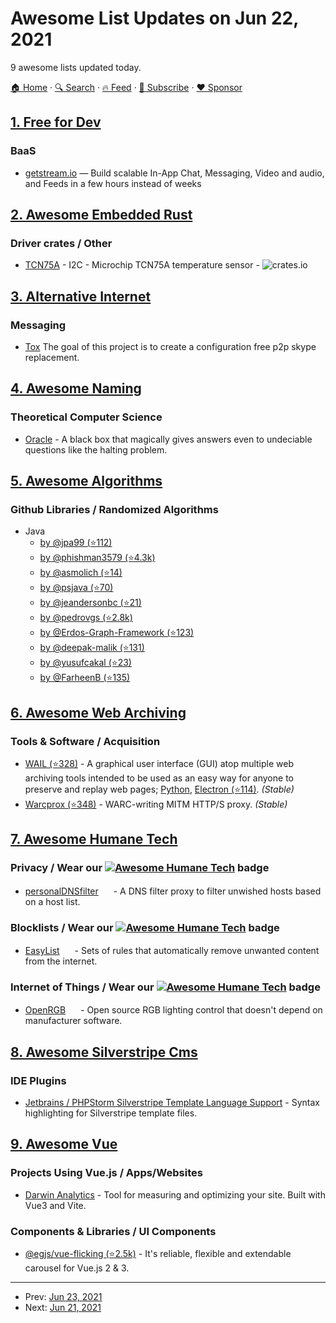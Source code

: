 # Awesome List Updates on Jun 22, 2021

9 awesome lists updated today.

[🏠 Home](/README.md) · [🔍 Search](https://www.trackawesomelist.com/search/) · [🔥 Feed](https://www.trackawesomelist.com/rss.xml) · [📮 Subscribe](https://trackawesomelist.us17.list-manage.com/subscribe?u=d2f0117aa829c83a63ec63c2f&id=36a103854c) · [❤️  Sponsor](https://github.com/sponsors/theowenyoung)



## [1. Free for Dev](/content/ripienaar/free-for-dev/README.md)

### BaaS

*   [getstream.io](https://getstream.io/) — Build scalable In-App Chat, Messaging, Video and audio, and Feeds in a few hours instead of weeks

## [2. Awesome Embedded Rust](/content/rust-embedded/awesome-embedded-rust/README.md)

### Driver crates / Other

*   [TCN75A](https://crates.io/crates/tcn75a) - I2C - Microchip TCN75A temperature sensor - ![crates.io](https://img.shields.io/crates/v/tcn75a.svg)

## [3. Alternative Internet](/content/redecentralize/alternative-internet/README.md)

### Messaging

*   [Tox](https://tox.chat)  The goal of this project is to create a configuration free p2p skype replacement.

## [4. Awesome Naming](/content/gruhn/awesome-naming/README.md)

### Theoretical Computer Science

*   [Oracle](https://en.wikipedia.org/wiki/Oracle_machine) - A black box that magically gives answers even to undeciable questions like the halting problem.

## [5. Awesome Algorithms](/content/tayllan/awesome-algorithms/README.md)

### Github Libraries / Randomized Algorithms

*   Java
    *   [by @jpa99 (⭐112)](https://github.com/jpa99/Algorithms)
    *   [by @phishman3579 (⭐4.3k)](https://github.com/phishman3579/java-algorithms-implementation)
    *   [by @asmolich (⭐14)](https://github.com/asmolich/algorithms)
    *   [by @psjava (⭐70)](https://github.com/psjava/psjava)
    *   [by @jeandersonbc (⭐21)](https://github.com/jeandersonbc/algorithms-and-ds)
    *   [by @pedrovgs (⭐2.8k)](https://github.com/pedrovgs/Algorithms)
    *   [by @Erdos-Graph-Framework (⭐123)](https://github.com/Erdos-Graph-Framework/Erdos)
    *   [by @deepak-malik (⭐131)](https://github.com/deepak-malik/Data-Structures-In-Java)
    *   [by @yusufcakal (⭐23)](https://github.com/yusufcakal/algorithms)
    *   [by @FarheenB (⭐135)](https://github.com/FarheenB/Data-Structures-and-Algorithms)

## [6. Awesome Web Archiving](/content/iipc/awesome-web-archiving/README.md)

### Tools & Software / Acquisition

*   [WAIL (⭐328)](https://github.com/machawk1/wail) - A graphical user interface (GUI) atop multiple web archiving tools intended to be used as an easy way for anyone to preserve and replay web pages; [Python](https://machawk1.github.io/wail/), [Electron (⭐114)](https://github.com/n0tan3rd/wail). *(Stable)*
*   [Warcprox (⭐348)](https://github.com/internetarchive/warcprox) - WARC-writing MITM HTTP/S proxy. *(Stable)*

## [7. Awesome Humane Tech](/content/humanetech-community/awesome-humane-tech/README.md)

### Privacy / Wear our   [![Awesome Humane Tech](https://raw.githubusercontent.com/humanetech-community/awesome-humane-tech/main/humane-tech-badge.svg?sanitize=true)](https://github.com/humanetech-community/awesome-humane-tech)   badge

*   [personalDNSfilter](https://www.zenz-solutions.de/personaldnsfilter-wp/) [<img src="https://raw.githubusercontent.com/humanetech-community/awesome-humane-tech/main/logo/github.svg?sanitize=true" width="16"/>](https://github.com/IngoZenz/personaldnsfilter) - A DNS filter proxy to filter unwished hosts based on a host list.

### Blocklists / Wear our   [![Awesome Humane Tech](https://raw.githubusercontent.com/humanetech-community/awesome-humane-tech/main/humane-tech-badge.svg?sanitize=true)](https://github.com/humanetech-community/awesome-humane-tech)   badge

*   [EasyList](https://easylist.to/) [<img src="https://raw.githubusercontent.com/humanetech-community/awesome-humane-tech/main/logo/github.svg?sanitize=true" width="16"/>](https://github.com/easylist/easylist) - Sets of rules that automatically remove unwanted content from the internet.

### Internet of Things / Wear our   [![Awesome Humane Tech](https://raw.githubusercontent.com/humanetech-community/awesome-humane-tech/main/humane-tech-badge.svg?sanitize=true)](https://github.com/humanetech-community/awesome-humane-tech)   badge

*   [OpenRGB](https://openrgb.org/) [<img src="https://raw.githubusercontent.com/humanetech-community/awesome-humane-tech/main/logo/gitlab.svg?sanitize=true" width="16"/>](https://gitlab.com/CalcProgrammer1/OpenRGB) - Open source RGB lighting control that doesn't depend on manufacturer software.

## [8. Awesome Silverstripe Cms](/content/wernerkrauss/awesome-silverstripe-cms/README.md)

### IDE Plugins

*   [Jetbrains / PHPStorm Silverstripe Template Language Support](https://plugins.jetbrains.com/plugin/17014-silverstripe-template-language-support) - Syntax highlighting for Silverstripe template files.

## [9. Awesome Vue](/content/vuejs/awesome-vue/README.md)

### Projects Using Vue.js / Apps/Websites

*   [Darwin Analytics](https://www.darwin.so) - Tool for measuring and optimizing your site. Built with Vue3 and Vite.

### Components & Libraries / UI Components

*   [@egjs/vue-flicking (⭐2.5k)](https://github.com/naver/egjs-flicking/tree/master/packages/vue-flicking) - It's reliable, flexible and extendable carousel for Vue.js 2 & 3.

---

- Prev: [Jun 23, 2021](/content/2021/06/23/README.md)
- Next: [Jun 21, 2021](/content/2021/06/21/README.md)